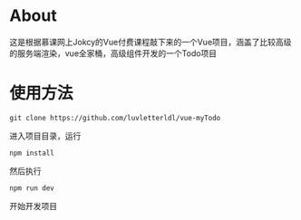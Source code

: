 # About
这是根据慕课网上Jokcy的Vue付费课程敲下来的一个Vue项目，涵盖了比较高级的服务端渲染，vue全家桶，高级组件开发的一个Todo项目

# 使用方法
```
git clone https://github.com/luvletterldl/vue-myTodo
```
进入项目目录，运行
```
npm install
```
然后执行
```
npm run dev
```
开始开发项目